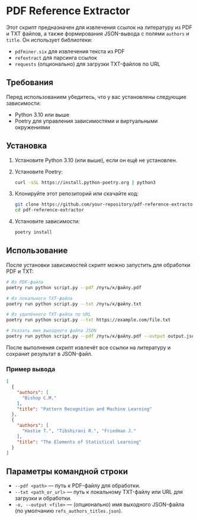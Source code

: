 # PDF Reference Extractor

Этот скрипт предназначен для извлечения ссылок на литературу из PDF и TXT файлов, а также формирования JSON-вывода с полями `authors` и `title`. Он использует библиотеки:

- `pdfminer.six` для извлечения текста из PDF
- `refextract` для парсинга ссылок
- `requests` (опционально) для загрузки TXT-файлов по URL

## Требования

Перед использованием убедитесь, что у вас установлены следующие зависимости:

- Python 3.10 или выше
- Poetry для управления зависимостями и виртуальными окружениями

## Установка

1. Установите Python 3.10 (или выше), если он ещё не установлен.
2. Установите Poetry:

    ```bash
    curl -sSL https://install.python-poetry.org | python3
    ```

3. Клонируйте этот репозиторий или скачайте код:

    ```bash
    git clone https://github.com/your-repository/pdf-reference-extractor.git
    cd pdf-reference-extractor
    ```

4. Установите зависимости:

    ```bash
    poetry install
    ```

## Использование

После установки зависимостей скрипт можно запустить для обработки PDF и TXT:

```bash
# Из PDF-файла
poetry run python script.py --pdf /путь/к/файлу.pdf

# Из локального TXT-файла
poetry run python script.py --txt /путь/к/файлу.txt

# Из удалённого TXT-файла по URL
poetry run python script.py --txt https://example.com/file.txt

# Указать имя выходного файла JSON
poetry run python script.py --pdf /путь/к/файлу.pdf --output output.json
```

После выполнения скрипт извлечёт все ссылки на литературу и сохранит результат в JSON-файл.

### Пример вывода

```json
[
  {
    "authors": [
      "Bishop C.M."
    ],
    "title": "Pattern Recognition and Machine Learning"
  },
  {
    "authors": [
      "Hastie T.", "Tibshirani R.", "Friedman J."
    ],
    "title": "The Elements of Statistical Learning"
  }
]
```

## Параметры командной строки

- `--pdf <path>` — путь к PDF-файлу для обработки.
- `--txt <path_or_url>` — путь к локальному TXT-файлу или URL для загрузки и обработки.
- `-o, --output <file>` — (опционально) имя выходного JSON-файла (по умолчанию `refs_authors_titles.json`).
